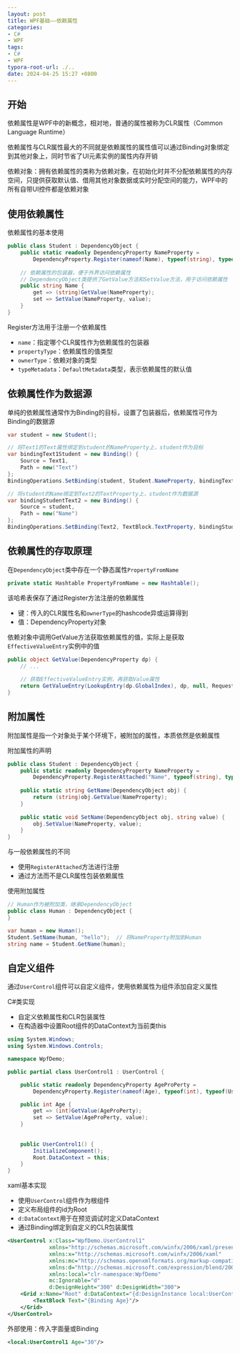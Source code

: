 ```yaml
---
layout: post
title: WPF基础——依赖属性
categories:
- C#
- WPF
tags:
- C#
- WPF
typora-root-url: ./..
date: 2024-04-25 15:27 +0800
---
```

## 开始

依赖属性是WPF中的新概念，相对地，普通的属性被称为CLR属性（Common Language Runtime）

依赖属性与CLR属性最大的不同就是依赖属性的属性值可以通过Binding对象绑定到其他对象上，同时节省了UI元素实例的属性内存开销

依赖对象：拥有依赖属性的类称为依赖对象，在初始化时并不分配依赖属性的内存空间，只提供获取默认值、借用其他对象数据或实时分配空间的能力，WPF中的所有自带UI控件都是依赖对象

## 使用依赖属性

依赖属性的基本使用

```c#
public class Student : DependencyObject {
    public static readonly DependencyProperty NameProperty =
        DependencyProperty.Register(nameof(Name), typeof(string), typeof(Student));
    
    // 依赖属性的包装器，便于外界访问依赖属性
    // DependencyObject类提供了GetValue方法和SetValue方法，用于访问依赖属性
    public string Name {
        get => (string)GetValue(NameProperty);
        set => SetValue(NameProperty, value);
    }
}
```

Register方法用于注册一个依赖属性

-   `name`：指定哪个CLR属性作为依赖属性的包装器
-   `propertyType`：依赖属性的值类型
-   `ownerType`：依赖对象的类型
-   `typeMetadata`：`DefaultMetadata`类型，表示依赖属性的默认值

## 依赖属性作为数据源

单纯的依赖属性通常作为Binding的目标，设置了包装器后，依赖属性可作为Binding的数据源

```c#
var student = new Student();

// 将Text1的Text属性绑定到student的NameProperty上，student作为目标
var bindingText1Student = new Binding() {
    Source = Text1,
    Path = new("Text")
};
BindingOperations.SetBinding(student, Student.NameProperty, bindingText1Student);

// 将student的Name绑定到Text2的TextProperty上，student作为数据源
var bindingStudentText2 = new Binding() {
    Source = student,
    Path = new("Name")
};
BindingOperations.SetBinding(Text2, TextBlock.TextProperty, bindingStudentText2);
```

## 依赖属性的存取原理

在`DependencyObject`类中存在一个静态属性`PropertyFromName`

```c#
private static Hashtable PropertyFromName = new Hashtable();
```

该哈希表保存了通过Register方法注册的依赖属性

-   键：传入的CLR属性名和`ownerType`的hashcode异或运算得到
-   值：DependencyProperty对象

依赖对象中调用GetValue方法获取依赖属性的值，实际上是获取`EffectiveValueEntry`实例中的值

```c#
public object GetValue(DependencyProperty dp) {
    // ...
    
    // 获取EffectiveValueEntry实例，再获取Value属性
    return GetValueEntry(LookupEntry(dp.GlobalIndex), dp, null, RequestFlags.FullyResolved).Value;
}
```

## 附加属性

附加属性是指一个对象处于某个环境下，被附加的属性，本质依然是依赖属性

附加属性的声明

```c#
public class Student : DependencyObject {
    public static readonly DependencyProperty NameProperty =
        DependencyProperty.RegisterAttached("Name", typeof(string), typeof(Student), new UIPropertyMetadata(""));
    
    public static string GetName(DependencyObject obj) {
        return (string)obj.GetValue(NameProperty);
    }
    
    public static void SetName(DependencyObject obj, string value) {
        obj.SetValue(NameProperty, value);
    }
}
```

与一般依赖属性的不同

-   使用`RegisterAttached`方法进行注册
-   通过方法而不是CLR属性包装依赖属性

使用附加属性

```c#
// Human作为被附加类，继承DependencyObject
public class Human : DependencyObject {
}

var human = new Human();
Student.SetName(human, "hello");  // 将NameProperty附加到Human
string name = Student.GetName(human);
```

## 自定义组件

通过`UserControl`组件可以自定义组件，使用依赖属性为组件添加自定义属性

C#类实现

-   自定义依赖属性和CLR包装属性
-   在构造器中设置Root组件的DataContext为当前类this

```c#
using System.Windows;
using System.Windows.Controls;

namespace WpfDemo;

public partial class UserControl1 : UserControl {

    public static readonly DependencyProperty AgeProPerty = 
        DependencyProperty.Register(nameof(Age), typeof(int), typeof(UserControl1), new UIPropertyMetadata());

    public int Age {
        get => (int)GetValue(AgeProPerty);
        set => SetValue(AgeProPerty, value);
    }
    
    
    public UserControl1() {
        InitializeComponent();
        Root.DataContext = this;
    }
}
```

xaml基本实现

-   使用`UserControl`组件作为根组件
-   定义布局组件的id为Root
-   `d:DataContext`用于在预览调试时定义DataContext
-   通过Binding绑定到自定义的CLR包装属性

```xml
<UserControl x:Class="WpfDemo.UserControl1"
             xmlns="http://schemas.microsoft.com/winfx/2006/xaml/presentation"
             xmlns:x="http://schemas.microsoft.com/winfx/2006/xaml"
             xmlns:mc="http://schemas.openxmlformats.org/markup-compatibility/2006"
             xmlns:d="http://schemas.microsoft.com/expression/blend/2008"
             xmlns:local="clr-namespace:WpfDemo"
             mc:Ignorable="d"
             d:DesignHeight="300" d:DesignWidth="300">
    <Grid x:Name="Root" d:DataContext="{d:DesignInstance local:UserControl1}">
        <TextBlock Text="{Binding Age}"/>
    </Grid>
</UserControl>
```

外部使用：传入字面量或Binding

```xml
<local:UserControl1 Age="30"/>
```



